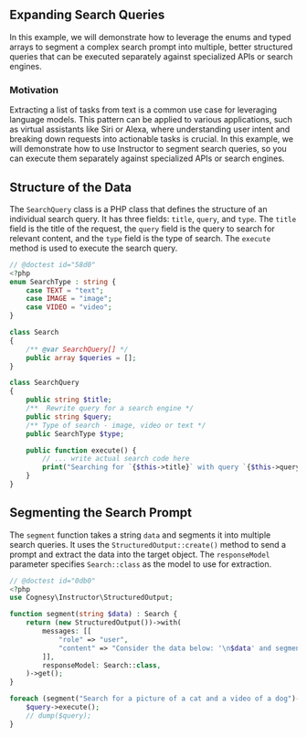 ## Expanding Search Queries

In this example, we will demonstrate how to leverage the enums and typed arrays to segment a complex search prompt into multiple, better structured queries that can be executed separately against specialized APIs or search engines.

### Motivation

Extracting a list of tasks from text is a common use case for leveraging language models. This pattern can be applied to various applications, such as virtual assistants like Siri or Alexa, where understanding user intent and breaking down requests into actionable tasks is crucial. In this example, we will demonstrate how to use Instructor to segment search queries, so you can execute them separately against specialized APIs or search engines.


## Structure of the Data

The `SearchQuery` class is a PHP class that defines the structure of an individual search query. It has three fields: `title`, `query`, and `type`. The `title` field is the title of the request, the `query` field is the query to search for relevant content, and the `type` field is the type of search. The `execute` method is used to execute the search query.

```php
// @doctest id="58d0"
<?php
enum SearchType : string {
    case TEXT = "text";
    case IMAGE = "image";
    case VIDEO = "video";
}

class Search
{
    /** @var SearchQuery[] */
    public array $queries = [];
}

class SearchQuery
{
    public string $title;
    /**  Rewrite query for a search engine */
    public string $query;
    /** Type of search - image, video or text */
    public SearchType $type;

    public function execute() {
        // ... write actual search code here
        print("Searching for `{$this->title}` with query `{$this->query}` using `{$this->type->value}`\n");
    }
}
```


## Segmenting the Search Prompt

The `segment` function takes a string `data` and segments it into multiple search queries. It uses the `StructuredOutput::create()` method to send a prompt and extract the data into the target object. The `responseModel` parameter specifies `Search::class` as the model to use for extraction.

```php
// @doctest id="0db0"
<?php
use Cognesy\Instructor\StructuredOutput;

function segment(string $data) : Search {
    return (new StructuredOutput())->with(
        messages: [[
            "role" => "user",
            "content" => "Consider the data below: '\n$data' and segment it into multiple search queries",
        ]],
        responseModel: Search::class,
    )->get();
}

foreach (segment("Search for a picture of a cat and a video of a dog")->queries as $query) {
    $query->execute();
    // dump($query);
}
```

